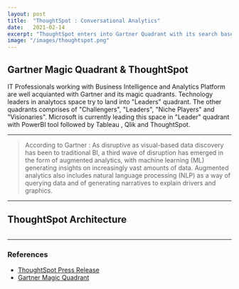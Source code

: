 ```yaml
---
layout: post
title:  "ThoughtSpot : Conversational Analytics"
date:   2021-02-14
excerpt: "ThoughtSpot enters into Gartner Quadrant with its search based AI driven analytics"
image: "/images/thoughtspot.png"
---
```


<h2>Gartner Magic Quadrant & ThoughtSpot</h2>
<p>IT Professionals working with Business Intelligence and Analytics Platform are well acquianted with Gartner and its magic quadrants. Technology leaders in analytocs space try to land into "Leaders" quadrant. The other quadrants comprises of "Challengers", "Leaders", "Niche Players" and "Visionaries". Microsoft is currently leading this space in "Leader" quadrant with PowerBI tool followed by Tableau , Qlik and ThoughtSpot.</p>
<hr />  
<p>
    <blockquote>According to Gartner : As disruptive as visual-based data discovery has been to traditional BI, a third wave of disruption has emerged in the form of augmented analytics, with machine learning (ML) generating insights on increasingly vast amounts of data. Augmented analytics also includes natural language processing (NLP) as a way of querying data and of generating narratives to explain drivers and graphics.</blockquote>
</p>
<hr />

<h2>ThoughtSpot Architecture </h2>

<div style="margin-left: auto;
margin-right: auto;"><span class="image fit"><img src="{{ "/images/TSpot_Arch.png" | absolute_url }}" alt="" /></span></div>

<hr /> 

<div class="row">
    <div class="6u 12u$(small)">
        <h3>References</h3>
        <ul>
            <li><a href="https://www.thoughtspot.com/press-releases/thoughtspot-named-a-leader-in-the-gartner-2019-magic-quadrant-for-analytics-and-business-intelligence-platforms">ThoughtSpot Press Release</a></li>
            <li><a href="https://www.gartner.com/en/research/methodologies/magic-quadrants-research">Gartner Magic Quadrant</a></li>
        </ul>
    </div>
    </div>
